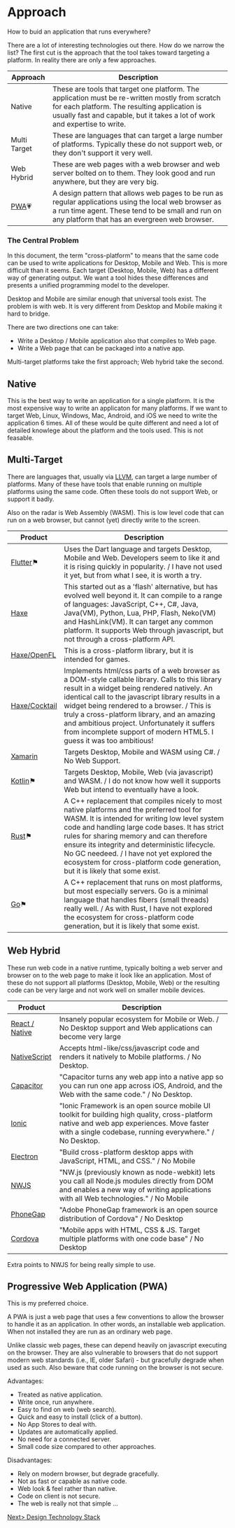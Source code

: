 # Approach
How to buid an application that runs everywhere?

There are a lot of interesting technologies out there. How do we narrow the list? The first cut is the approach that the tool takes toward targeting a platform. In reality there are only a few approaches.

| Approach | Description |
| -------- | ----------- |
| Native | These are tools that target one platform. The application must be re-written mostly from scratch for each platform. The resulting application is usually fast and capable, but it takes a lot of work and expertise to write. |
| Multi Target | These are languages that can target a large number of platforms. Typically these do not support web, or they don't support it very well. |
| Web Hybrid | These are web pages with a web browser and web server bolted on to them. They look good and run anywhere, but they are very big. |
| [PWA](https://developer.mozilla.org/en-US/docs/Web/Progressive_web_apps)💗 | A design pattern that allows web pages to be run as regular applications using the local web browser as a run time agent. These tend to be small and run on any platform that has an evergreen web browser. |

### The Central Problem
In this document, the term "cross-platform" to means that the same code can be used to write applications for Desktop, Mobile and Web. This is more difficult than it seems. Each target (Desktop, Mobile, Web) has a different way of generating output. We want a tool hides these differences and presents a unified programming model to the developer. 

Desktop and Mobile are similar enough that universal tools exist. The problem is with web. It is very different from Desktop and Mobile making it hard to bridge.

There are two directions one can take:

- Write a Desktop / Mobile application also that compiles to Web page.
- Write a Web page that can be packaged into a native app.

Multi-target platforms take the first approach; Web hybrid take the second.

## Native
This is the best way to write an application for a single platform. It is the most expensive way to write an applicaton for many platforms. If we want to target Web, Linux, Windows, Mac, Android, and iOS we need to write the application 6 times. All of these would be quite different and need a lot of detailed knowlege about the platform and the tools used. This is not feasable.  

## Multi-Target
There are languages that, usually via [LLVM](https://llvm.org/), can target a large number of platforms. Many of these have tools that enable running on multiple platforms using the same code. Often these tools do not support Web, or support it badly.

Also on the radar is Web Assembly (WASM). This is low level code that can run on a web browser, but cannot (yet) directly write to the screen.

| Product | Description |
| ------- | ----------- |
| [Flutter](https://flutter.dev/)⚑ | Uses the Dart language and targets Desktop, Mobile and Web. Developers seem to like it and it is rising quickly in popularity. / I have not used it yet, but from what I see, it is worth a try.  |
| [Haxe](https://haxe.org/) | This started out as a 'flash' alternative, but has evolved well beyond it. It can compile to a range of languages: JavaScript, C++, C#, Java, Java(VM), Python, Lua, PHP, Flash, Neko(VM) and HashLink(VM). It can target any common platform. It supports Web through javascript, but not through a cross-platform API. |
| [Haxe/OpenFL](https://www.openfl.org/) | This is a cross-platform library, but it is intended for games. |
| [Haxe/Cocktail](https://github.com/silexlabs/Cocktail) | Implements html/css parts of a web browser as a DOM-style callable library. Calls to this library result in a widget being rendered natively. An identical call to the javascript library results in a widget being rendered to a browser. / This is truly a cross-platform library, and an amazing and ambitious project. Unfortunately it suffers from incomplete support of modern HTML5. I guess it was too ambitious! |
| [Xamarin](https://github.com/xamarin) | Targets Desktop, Mobile and WASM using C#. / No Web Support. |
| [Kotlin](https://kotlinlang.org/)⚑ | Targets Desktop, Mobile, Web (via javascript) and WASM. / I do not know how well it supports Web but intend to eventually have a look. |
| [Rust](https://www.rust-lang.org/)⚑ | A C++ replacement that compiles nicely to most native platforms and the preferred tool for WASM. It is intended for writing low level system code and handling large code bases. It has strict rules for sharing memory and can therefore ensure its integrity and deterministic lifecycle. No GC needeed. / I have not yet explored the ecosystem for cross-platform code generation, but it is likely that some exist.  |
| [Go](https://golang.org/)⚑ | A C++ replacement that runs on most platforms, but most especially servers. Go is a minimal language that handles fibers (small threads) really well. / As with Rust, I have not explored the ecosystem for cross-platform code generation, but it is likely that some exist. |

## Web Hybrid
These run web code in a native runtime, typically bolting a web server and browser on to the web page to make it look like an application. Most of these do not support all platforms (Desktop, Mobile, Web) or the resulting code can be very large and not work well on smaller mobile devices.

| Product | Description |
| ------- | ----------- |
| [React / Native](https://reactnative.dev/) | Insanely popular ecosystem for Mobile or Web. / No Desktop support and Web applications can become very large |
| [NativeScript](https://nativescript.org/) | Accepts html-like/css/javascript code and renders it natively to Mobile platforms. / No Desktop. |
| [Capacitor](https://capacitorjs.com/) | "Capacitor turns any web app into a native app so you can run one app across iOS, Android, and the Web with the same code." / No Desktop. |
| [Ionic](https://ionicframework.com/) | "Ionic Framework is an open source mobile UI toolkit for building high quality, cross-platform native and web app experiences. Move faster with a single codebase, running everywhere." / No Desktop. |
| [Electron](https://www.electronjs.org/) | "Build cross-platform desktop apps with JavaScript, HTML, and CSS." / No Mobile |
| [NWJS](https://nwjs.io/) | "NW.js (previously known as node-webkit) lets you call all Node.js modules directly from DOM and enables a new way of writing applications with all Web technologies." / No Mobile |
| [PhoneGap](https://phonegap.com/) | "Adobe PhoneGap framework is an open source distribution of Cordova" / No Desktop |
| [Cordova](https://cordova.apache.org/) | "Mobile apps with HTML, CSS & JS. Target multiple platforms with one code base" / No Desktop |

Extra points to NWJS for being really simple to use.


## Progressive Web Application (PWA)
This is my preferred choice.

A PWA is just a web page that uses a few conventions to allow the browser to handle it as an application. In other words, an installable web application. When not installed they are run as an ordinary web page.

Unlike classic web pages, these can depend heavily on javascript executing on the browser. They are also vulnerable to browsers that do not support modern web standards (i.e., IE, older Safari) - but gracefully degrade when used as such. Also beware that code running on the browser is not secure.  

Advantages:

- Treated as native application.
- Write once, run anywhere.
- Easy to find on web (web search).
- Quick and easy to install (click of a button).
- No App Stores to deal with.
- Updates are automatically applied.
- No need for a connected server.
- Small code size compared to other approaches.

Disadvantages:

- Rely on modern browser, but degrade gracefully.
- Not as fast or capable as native code.
- Web look & feel rather than native.
- Code on client is not secure.
- The web is really not that simple ...


[Next> Design Technology Stack](TechStack.md)